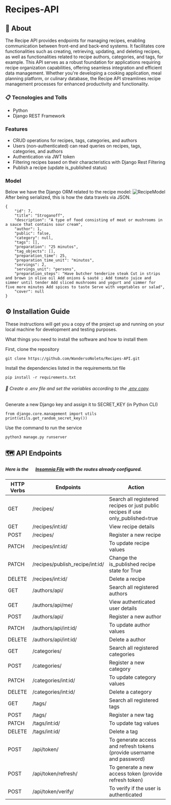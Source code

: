 # Recipes-API
## :falafel: About

The Recipe API provides endpoints for managing recipes, enabling communication between front-end and back-end systems. It facilitates core functionalities such as creating, retrieving, updating, and deleting recipes, as well as functionalities related to recipe authors, categories, and tags, for example. This API serves as a robust foundation for applications requiring recipe organization capabilities, offering seamless integration and efficient data management. Whether you're developing a cooking application, meal planning platform, or culinary database, the Recipe API streamlines recipe management processes for enhanced productivity and functionality.

### :clipboard: Tecnologies and Tolls
* Python
* Django REST Framework
  
### Features
* CRUD operations for recipes, tags, categories, and authors
* Users (non-authenticated) can read queries on recipes, tags, categories, and authors
* Authentication via JWT token
* Filtering recipes based on their characteristics with Django Rest Filtering
* Publish a recipe (update is_published status)

### Model

Below we have the Django ORM related to the recipe model:
![RecipeModel](https://github.com/WandersoNoleto/Recipes-API/blob/main/doc_files/RecipeModel.png)
After being serialized, this is how the data travels via JSON.
```
{
	"id": 7,
	"title": "Stroganoff",
	"description": "A type of food consisting of meat or mushrooms in a sauce that contains sour cream",
	"author": 1,
	"public": false,
	"category": null,
	"tags": [],
	"preparation": "25 minutos",
	"tag_objects": [],
	"preparation_time": 25,
	"preparation_time_unit": "minutos",
	"servings": 2,
	"servings_unit": "persons",
	"preparation_steps": "Have butcher tenderize steak Cut in strips and brown in olive oil Add onions & sauté ; Add tomato juice and simmer until tender Add sliced mushrooms and yogurt and simmer for five more minutes Add spices to taste Serve with vegetables or salad",
	"cover": null
}
```



## :gear: Installation Guide

These instructions will get you a copy of the project up and running on your local machine for development and testing purposes. 

What things you need to install the software and how to install them

First, clone the repository
```
git clone https://github.com/WandersoNoleto/Recipes-API.git
```
Install the dependencies listed in the requirements.txt file
```
pip install -r requirements.txt
```
###### :key: Create a .env file and set the variables according to the [.env copy](https://github.com/WandersoNoleto/Recipes-API/blob/main/.env%20copy).

Generate a new Django key and assign it to SECRET_KEY (in Python CLI)
```
from django.core.management import utils
print(utils.get_random_secret_key())
```

Use the command to run the service
```
python3 manage.py runserver
```



## :world_map: API Endpoints
##### Here is the <img src="https://cdn.jsdelivr.net/gh/devicons/devicon@latest/icons/insomnia/insomnia-original.svg" width="15" height="15"> [Insomnia File](https://github.com/WandersoNoleto/Recipes-API/blob/main/doc_files/Insomnia_teste_recipe_api.json)  with the routes already configured.

| HTTP Verbs | Endpoints | Action |
| --- | --- | --- |
| GET | /recipes/| Search all registered recipes or just public recipes if use only_published=true|
| GET | /recipes/int:id/ | View recipe details |
| POST | /recipes/| Register a new recipe |
| PATCH | /recipes/int:id/| To update recipe values |
| PATCH | /recipes/publish_recipe/int:id/ | Change the is_published recipe state for True |
| DELETE |  /recipes/int:id/ | Delete a recipe |
| GET | /authors/api/| Search all registered authors |
| GET | /authors/api/me/ | View authenticated user details |
| POST | /authors/api/| Register a new author |
| PATCH | /authors/api/int:id/| To update author values |
| DELETE |  /authors/api/int:id/ | Delete a author |
| GET | /categories/| Search all registered categories |
| POST | /categories/| Register a new category |
| PATCH | /categories/int:id/| To update category values |
| DELETE |  /categories/int:id/ | Delete a category |
| GET | /tags/| Search all registered tags |
| POST |/tags/| Register a new tag |
| PATCH | /tags/int:id/| To update tag values |
| DELETE |  /tags/int:id/ | Delete a tag |
| POST |/api/token/| To generate access and refresh tokens (provide username and password) |
| POST |/api/token/refresh/ | To generate a new access token (provide refresh token)
| POST |/api/token/verify/  | To verify if the user is authenticated
